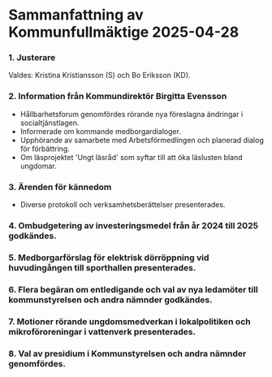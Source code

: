 # Sammanfattning av Kommunfullmäktige 2025-04-28

### 1. Justerare 
Valdes: Kristina Kristiansson (S) och Bo Eriksson (KD).

### 2. Information från Kommundirektör Birgitta Evensson

  - Hållbarhetsforum genomfördes rörande nya föreslagna ändringar i socialtjänstlagen.
  - Informerade om kommande medborgardialoger.
  - Upphörande av samarbete med Arbetsförmedlingen och planerad dialog för förbättring.
  - Om läsprojektet 'Ungt läsråd' som syftar till att öka läslusten bland ungdomar.

### 3. Ärenden för kännedom 

   - Diverse protokoll och verksamhetsberättelser presenterades.
 
### 4. Ombudgetering av investeringsmedel från år 2024 till 2025 godkändes.

### 5. Medborgarförslag för elektrisk dörröppning vid huvudingången till sporthallen presenterades.

### 6. Flera begäran om entledigande och val av nya ledamöter till kommunstyrelsen och andra nämnder godkändes.

### 7. Motioner rörande ungdomsmedverkan i lokalpolitiken och mikroföroreningar i vattenverk presenterades. 

### 8. Val av presidium i Kommunstyrelsen och andra nämnder genomfördes.